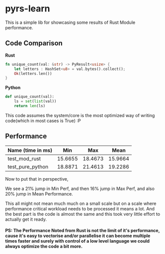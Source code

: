 # pyrs-learn
This is a simple lib for showcasing some results of Rust Module performance.

## Code Comparison

**Rust**

```rust
fn unique_count(val: &str) -> PyResult<usize> {
    let letters : HashSet<u8> = val.bytes().collect();
    Ok(letters.len())
}
```
**Python**
```python
def unique_count(val):
    ls = set(list(val))
    return len(ls)
```

This code assumes the system/core is the most optimized way of writing code(which in most cases is True) :P

## Performance

| Name (time in ms)  | Min      | Max      |  Mean    |  
|--------------------|----------|----------|----------|
| test_mod_rust      | 15.6655  | 18.4673  | 15.9664  |   
| test_pure_python   | 18.8871  | 21.4613  | 19.2286  |   


Now to put that in perspective, 

We see a 21% jump in Min Perf,
and then 16% jump in Max Perf,
and also 20% jump in Mean Performance.


This all might not mean much much on a small scale but on a scale where performance critical workload needs to be processed it means a lot.
And the best part is the code is almost the same and this took very little effort to actually get it ready.


#### PS: The Performance Noted from Rust is not the limit of it's performance, cause it's easy to vectorise and/or parallelise it can become multiple times faster and surely with control of a low level language we could always optimize the code a bit more.
